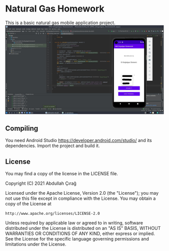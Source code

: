 # Natural Gas Homework
This is a basic natural gas mobile application project.
![Screenshot of the app and the working environment.](/screen.jpg?raw=true "Screenshot")

## Compiling
You need Android Studio <https://developer.android.com/studio/> and its  
dependencies. Import the project and build it.

## License
You may find a copy of the license in the LICENSE file.

Copyright (C) 2021 Abdullah Çırağ

Licensed under the Apache License, Version 2.0 (the "License");
you may not use this file except in compliance with the License.
You may obtain a copy of the License at

    http://www.apache.org/licenses/LICENSE-2.0

Unless required by applicable law or agreed to in writing, software
distributed under the License is distributed on an "AS IS" BASIS,
WITHOUT WARRANTIES OR CONDITIONS OF ANY KIND, either express or implied.
See the License for the specific language governing permissions and
limitations under the License.
